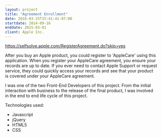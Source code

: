 ```yaml
---
layout: project
title: "Agreement Enrollment"
date: 2016-03-25T15:41:41-07:00
startdate: 2014-09-16
enddate: 2015-03-01
client: Apple Inc.
---
```


<https://selfsolve.apple.com/RegisterAgreement.do?skip=yes>

After you buy an Apple product, you could register to 'AppleCare' using this application. When you register your AppleCare agreement, you ensure your records are up to date. If you ever need to contact Apple Support or request service, they could quickly access your records and see that your product is covered under your AppleCare agreement.

<!--more-->

I was one of the two Front-End Developers of this project. From the initial interaction with business to the release of the final product, I was involved in the end to end life cycle of this project.

Technologies used:

-   Javascript
-   jQuery
-   HTML5
-   CSS
